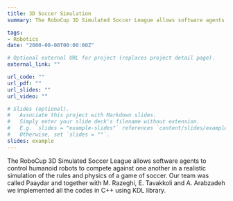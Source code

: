 ```yaml
---
title: 3D Soccer Simulation
summary: The RoboCup 3D Simulated Soccer League allows software agents to control humanoid robots to compete against one another in a realistic simulation of the rules and physics of a game of soccer.

tags:
- Robotics
date: "2000-00-00T00:00:00Z"

# Optional external URL for project (replaces project detail page).
external_link: ""

url_code: ""
url_pdf: ""
url_slides: ""
url_video: ""

# Slides (optional).
#   Associate this project with Markdown slides.
#   Simply enter your slide deck's filename without extension.
#   E.g. `slides = "example-slides"` references `content/slides/example-slides.md`.
#   Otherwise, set `slides = ""`.
slides: example
---
```


The RoboCup 3D Simulated Soccer League allows software agents to control humanoid robots to compete against one another in a realistic simulation of the rules and physics of a game of soccer. Our team was called Paaydar and together with M. Razeghi, E. Tavakkoli and A. Arabzadeh we implemented all the codes in C++ using KDL library.